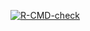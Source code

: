 <!-- badges: start -->
  [![R-CMD-check](https://github.com/OmarAshkar/PKbioanalysis/actions/workflows/R-CMD-check.yaml/badge.svg)](https://github.com/OmarAshkar/PKbioanalysis/actions/workflows/R-CMD-check.yaml)
  <!-- badges: end -->
  
  
